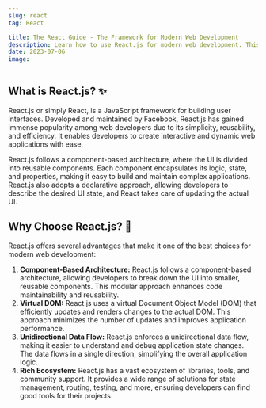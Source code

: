 ```yaml
---
slug: react
tag: React

title: The React Guide - The Framework for Modern Web Development
description: Learn how to use React.js for modern web development. This comprehensive guide covers the fundamentals, best practices, and tips to build efficient and scalable web apps.
date: 2023-07-06
image:
---
```



## What is React.js? ✨

React.js or simply React, is a JavaScript framework for building user interfaces. Developed and maintained by Facebook, React.js has gained immense popularity among web developers due to its simplicity, reusability, and efficiency. It enables developers to create interactive and dynamic web applications with ease.

React.js follows a component-based architecture, where the UI is divided into reusable components. Each component encapsulates its logic, state, and properties, making it easy to build and maintain complex applications. React.js also adopts a declarative approach, allowing developers to describe the desired UI state, and React takes care of updating the actual UI.

## Why Choose React.js? 🤔

React.js offers several advantages that make it one of the best choices for modern web development:

1. **Component-Based Architecture:** React.js follows a component-based architecture, allowing developers to break down the UI into smaller, reusable components. This modular approach enhances code maintainability and reusability.
2. **Virtual DOM:** React.js uses a virtual Document Object Model (DOM) that efficiently updates and renders changes to the actual DOM. This approach minimizes the number of updates and improves application performance.
3. **Unidirectional Data Flow:** React.js enforces a unidirectional data flow, making it easier to understand and debug application state changes. The data flows in a single direction, simplifying the overall application logic.
5. **Rich Ecosystem:** React.js has a vast ecosystem of libraries, tools, and community support. It provides a wide range of solutions for state management, routing, testing, and more, ensuring developers can find good tools for their projects.
